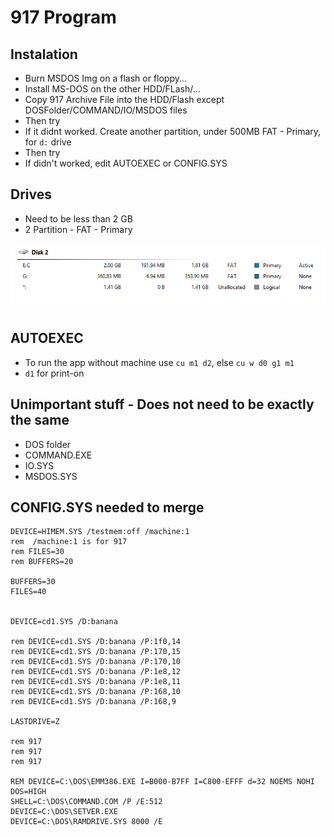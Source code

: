 # 917 Program

## Instalation

- Burn MSDOS Img on a flash or floppy...
- Install MS-DOS on the other HDD/FLash/...
- Copy 917 Archive File into the HDD/Flash except DOSFolder/COMMAND/IO/MSDOS files
- Then try
- If it didnt worked. Create another partition, under 500MB FAT - Primary, for `d:` drive
- Then try
- If didn't worked, edit AUTOEXEC or CONFIG.SYS

## Drives

- Need to be less than 2 GB
- 2 Partition - FAT - Primary

![partitions](partitions.png)

## AUTOEXEC

- To run the app without machine use `cu m1 d2`, else `cu w d0 g1 m1`
- `d1` for print-on

## Unimportant stuff - Does not need to be exactly the same

- DOS folder
- COMMAND.EXE
- IO.SYS
- MSDOS.SYS

## CONFIG.SYS needed to merge

```
DEVICE=HIMEM.SYS /testmem:off /machine:1
rem  /machine:1 is for 917
rem FILES=30
rem BUFFERS=20

BUFFERS=30
FILES=40


DEVICE=cd1.SYS /D:banana

rem DEVICE=cd1.SYS /D:banana /P:1f0,14
rem DEVICE=cd1.SYS /D:banana /P:170,15
rem DEVICE=cd1.SYS /D:banana /P:170,10
rem DEVICE=cd1.SYS /D:banana /P:1e8,12
rem DEVICE=cd1.SYS /D:banana /P:1e8,11
rem DEVICE=cd1.SYS /D:banana /P:168,10
rem DEVICE=cd1.SYS /D:banana /P:168,9

LASTDRIVE=Z

rem 917
rem 917
rem 917

REM DEVICE=C:\DOS\EMM386.EXE I=B000-B7FF I=C800-EFFF d=32 NOEMS NOHI
DOS=HIGH
SHELL=C:\DOS\COMMAND.COM /P /E:512
DEVICE=C:\DOS\SETVER.EXE
DEVICE=C:\DOS\RAMDRIVE.SYS 8000 /E
```
